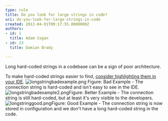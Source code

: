 ```yaml
---
type: rule
title: Do you look for large strings in code?
uri: do-you-look-for-large-strings-in-code
created: 2012-04-01T09:17:55.0000000Z
authors:
- id: 1
  title: Adam Cogan
- id: 23
  title: Damian Brady

---
```


 
Long hard-coded strings in a codebase can be a sign of poor architecture.
 
​To make hard-coded strings easier to find, [consider highlighting them in your IDE](/do-you-highlight-strings-in-your-code-editor).
![longstringbadexample.png](/PublishingImages/LongStringBadExample.png)
Figure: Bad Example - The connection string is hard-coded and isn't easy to see in the IDE.![longstringbadexample2.png](/PublishingImages/longstringbadexample2.png)Figure: Better Example - The connection string is still hard-coded, but at least it's very visible to the developers.![longstringgood.png](/PublishingImages/ShortStrings.png)Figure: Good Example - The connection string is now stored in configuration and we don't have a long hard-coded string in the code.
